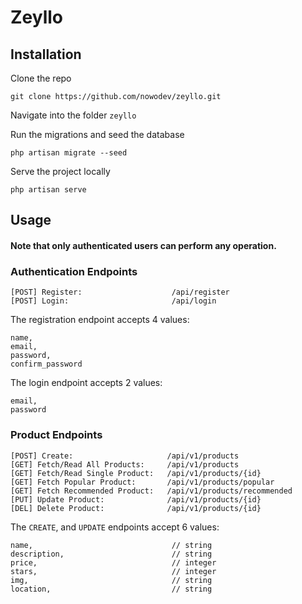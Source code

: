 <p align="center">

# Zeyllo

</p>

## Installation

Clone the repo

    git clone https://github.com/nowodev/zeyllo.git

Navigate into the folder `zeyllo`

Run the migrations and seed the database

    php artisan migrate --seed

Serve the project locally

    php artisan serve

## Usage

#### Note that only authenticated users can perform any operation.

### Authentication Endpoints

    [POST] Register:                    /api/register
    [POST] Login:                       /api/login

The registration endpoint accepts 4 values:

    name,
    email,
    password,
    confirm_password

The login endpoint accepts 2 values:

    email, 
    password

### Product Endpoints

    [POST] Create:                     /api/v1/products
    [GET] Fetch/Read All Products:     /api/v1/products
    [GET] Fetch/Read Single Product:   /api/v1/products/{id}
    [GET] Fetch Popular Product:       /api/v1/products/popular
    [GET] Fetch Recommended Product:   /api/v1/products/recommended
    [PUT] Update Product:              /api/v1/products/{id}
    [DEL] Delete Product:              /api/v1/products/{id}


The `CREATE`, and `UPDATE` endpoints accept 6 values:

    name,                               // string
    description,                        // string
    price,                              // integer
    stars,                              // integer
    img,                                // string
    location,                           // string
